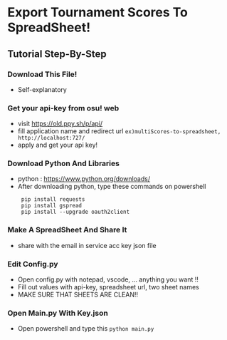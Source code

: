# Export Tournament Scores To SpreadSheet!


## Tutorial Step-By-Step

### Download This File!
* Self-explanatory

### Get your api-key from osu! web
* visit https://old.ppy.sh/p/api/ 
* fill application name and redirect url `ex)multiScores-to-spreadsheet, http://localhost:727/`
* apply and get your api key!

### Download Python And Libraries
* python : https://www.python.org/downloads/
* After downloading python, type these commands on powershell
  ```
   pip install requests
   pip install gspread
   pip install --upgrade oauth2client
  ```
### Make A SpreadSheet And Share It
* share with the email in service acc key json file

### Edit Config.py
* Open config.py with notepad, vscode, ... anything you want !!
* Fill out values with api-key, spreadsheet url, two sheet names
* MAKE SURE THAT SHEETS ARE CLEAN!!

### Open Main.py With Key.json
* Open powershell and type this `python main.py`
  



